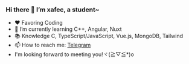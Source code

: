### Hi there 👋 I’m xafec, a student~
- ❤️ Favoring Coding
- 🌱 I’m currently learning C++, Angular, Nuxt
- 📚 Knowledge C, TypeScript/JavaScript, Vue.js, MongoDB, Tailwind
- 📫 How to reach me: [Telegram](https://t.me/xafdevc)
- I'm looking forward to meeting you!ヾ(≧▽≦*)o
